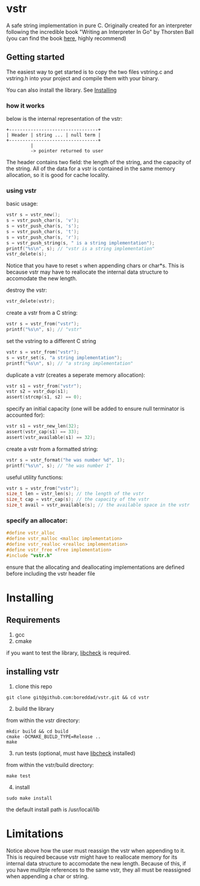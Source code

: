 # vstr

A safe string implementation in pure C. Originally created for
an interpreter following the incredible book "Writing an Interpreter In Go"
by Thorsten Ball (you can find the book [here](https://interpreterbook.com/), highly recommend)

## Getting started

The easiest way to get started is to copy the two files vstring.c and vstring.h into
your project and compile them with your binary.

You can also install the library. See [Installing](#installing)

### how it works

below is the internal representation of the vstr:

```shell
+---------------------------------+
| Header | string ... | null term |
+---------------------------------+
         |
         -> pointer returned to user
```

The header contains two field: the length of the string, and the capacity of the string.
All of the data for a vstr is contained in the same memory allocation, so it is good
for cache locality.

### using vstr

basic usage:

```c
vstr s = vstr_new();
s = vstr_push_char(s, 'v');
s = vstr_push_char(s, 's');
s = vstr_push_char(s, 't');
s = vstr_push_char(s, 'r');
s = vstr_push_string(s, " is a string implementation");
printf("%s\n", s); // "vstr is a string implementation"
vstr_delete(s);
```

Notice that you have to reset `s` when appending chars or char*s. This is because vstr
may have to reallocate the internal data structure to accomodate the new
length.

destroy the vstr:

```c
vstr_delete(vstr);
```

create a vstr from a C string:

```c
vstr s = vstr_from("vstr");
printf("%s\n", s); // "vstr"
```

set the vstring to a different C string

```c
vstr s = vstr_from("vstr");
s = vstr_set(s, "a string implementation");
printf("%s\n", s); // "a string implementation"
```

duplicate a vstr (creates a seperate memory allocation):

```c
vstr s1 = vstr_from("vstr");
vstr s2 = vstr_dup(s1);
assert(strcmp(s1, s2) == 0);
```

specify an initial capacity
(one will be added to ensure null terminator is accounted for):

```c
vstr s1 = vstr_new_len(32);
assert(vstr_cap(s1) == 33);
assert(vstr_available(s1) == 32);
```

create a vstr from a formatted string:

```c
vstr s = vstr_format("he was number %d", 1);
printf("%s\n", s); // "he was number 1"
```

useful utility functions:

```c
vstr s = vstr_from("vstr");
size_t len = vstr_len(s); // the length of the vstr
size_t cap = vstr_cap(s); // the capacity of the vstr
size_t avail = vstr_available(s); // the available space in the vstr
```

### specify an allocator:

```c
#define vstr_alloc
#define vstr_malloc <malloc implementation>
#define vstr_realloc <realloc implementation>
#define vstr_free <free implementation>
#include "vstr.h"
```

ensure that the allocating and deallocating implementations are defined before
including the vstr header file

# Installing

## Requirements

1. gcc
2. cmake

if you want to test the library, [libcheck](https://github.com/libcheck/check) is required.

## installing vstr

1. clone this repo

```console
git clone git@github.com:boreddad/vstr.git && cd vstr
```

2. build the library

from within the vstr directory:

```console
mkdir build && cd build
cmake -DCMAKE_BUILD_TYPE=Release ..
make
```

3. run tests (optional, must have [libcheck](https://github.com/libcheck/check) installed)

from within the vstr/build directory:

```console
make test
```

4. install

```console
sudo make install
```

the default install path is /usr/local/lib

# Limitations

Notice above how the user must reassign the vstr when appending to it. This is required because
vstr might have to reallocate memory for its internal data structure to accomodate the new
length. Because of this, if you have mulitple references to the same vstr, they all must be reassigned
when appending a char or string.
